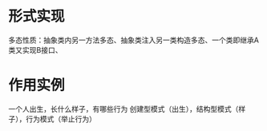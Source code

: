 # 形式实现
多态性质：抽象类内另一方法多态、抽象类注入另一类构造多态、一个类即继承A类又实现B接口、



# 作用实例
一个人出生，长什么样子，有哪些行为
创建型模式（出生），结构型模式（样子），行为模式（举止行为）